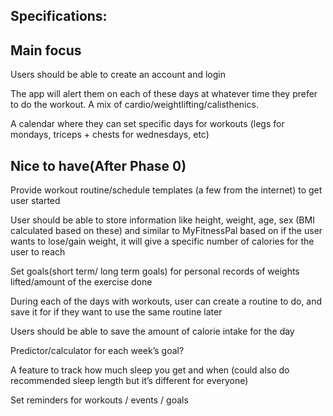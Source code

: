 ## Specifications:

## Main focus

Users should be able to create an account and login

The app will alert them on each of these days at whatever time they prefer to do the workout. A mix of cardio/weightlifting/calisthenics.

A calendar where they can set specific days for workouts (legs for mondays, triceps + chests for wednesdays, etc)

## Nice to have(After Phase 0)

Provide workout routine/schedule templates (a few from the internet) to get user started

User should be able to store information like height, weight, age, sex (BMI calculated based on these) and similar to MyFitnessPal based on if the user wants to lose/gain weight, it will give a specific number of calories for the user to reach

Set goals(short term/ long term goals) for personal records of weights lifted/amount of the exercise done

During each of the days with workouts, user can create a routine to do, and save it for if they want to use the same routine later

Users should be able to save the amount of calorie intake for the day

Predictor/calculator for each week’s goal?

A feature to track how much sleep you get and when (could also do recommended sleep length but it’s different for everyone)

Set reminders for workouts / events / goals
